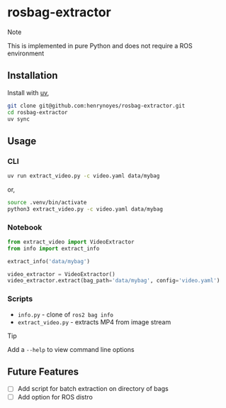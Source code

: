 # rosbag-extractor

> [!NOTE]
> This is implemented in pure Python and does not require a ROS environment

## Installation

Install with [uv](https://docs.astral.sh/uv/),
```bash
git clone git@github.com:henrynoyes/rosbag-extractor.git
cd rosbag-extractor
uv sync
```

## Usage

### CLI

```bash
uv run extract_video.py -c video.yaml data/mybag
```
or,
```bash
source .venv/bin/activate
python3 extract_video.py -c video.yaml data/mybag
```

### Notebook

```python
from extract_video import VideoExtractor
from info import extract_info
```

```python
extract_info('data/mybag')
```

```python
video_extractor = VideoExtractor()
video_extractor.extract(bag_path='data/mybag', config='video.yaml')
```

### Scripts

- `info.py` - clone of `ros2 bag info`
- `extract_video.py` - extracts MP4 from image stream

> [!TIP]
> Add a `--help` to view command line options

## Future Features

- [ ] Add script for batch extraction on directory of bags
- [ ] Add option for ROS distro